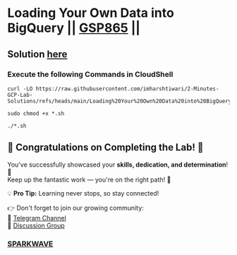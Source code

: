 # Loading Your Own Data into BigQuery || [GSP865](https://www.cloudskillsboost.google/focuses/17816?parent=catalog) ||

## Solution [here]()

### Execute the following Commands in CloudShell

```
curl -LO https://raw.githubusercontent.com/imharshtiwari/2-Minutes-GCP-Lab-Solutions/refs/heads/main/Loading%20Your%20Own%20Data%20into%20BigQuery/gsp865.sh

sudo chmod +x *.sh

./*.sh
```

## 🌟 Congratulations on Completing the Lab! 🎉

You've successfully showcased your **skills, dedication, and determination**! 💪  
Keep up the fantastic work — you're on the right path! 🚀
 
💡 **Pro Tip:** Learning never stops, so stay connected!

👉 Don't forget to join our growing community:  
🔗 [Telegram Channel](https://t.me/sparkwave.01)  
💬 [Discussion Group](https://t.me/sparkwave.01chats)  

### [SPARKWAVE](https://www.youtube.com/@sparkwave.01)